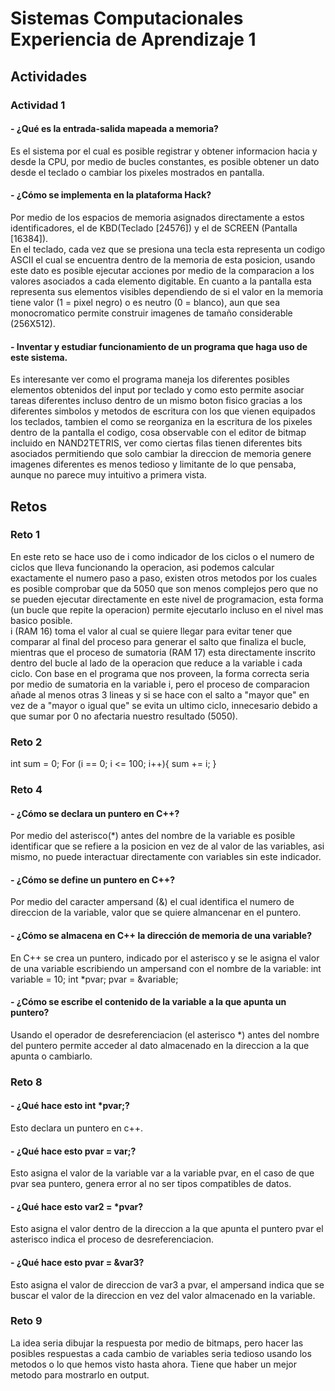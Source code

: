# Sistemas Computacionales Experiencia de Aprendizaje 1  
  
## Actividades  
  
### Actividad 1  
#### - ¿Qué es la entrada-salida mapeada a memoria?  
Es el sistema por el cual es posible registrar y obtener informacion hacia y desde la CPU, por medio de bucles constantes, es posible obtener un dato desde el teclado o cambiar los pixeles mostrados en pantalla.  
  
#### - ¿Cómo se implementa en la plataforma Hack?  
Por medio de los espacios de memoria asignados directamente a estos identificadores, el de KBD(Teclado [24576]) y el de SCREEN (Pantalla [16384]).  
En el teclado, cada vez que se presiona una tecla esta representa un codigo ASCII el cual se encuentra dentro de la memoria de esta posicion, usando este dato es posible ejecutar acciones por medio de la comparacion a los valores asociados a cada elemento digitable.
En cuanto a la pantalla esta representa sus elementos visibles dependiendo de si el valor en la memoria tiene valor (1 = pixel negro) o es neutro (0 = blanco), aun que sea monocromatico permite construir imagenes de tamaño considerable (256X512).

#### - Inventar y estudiar funcionamiento de un programa que haga uso de este sistema. 
Es interesante ver como el programa maneja los diferentes posibles elementos obtenidos del input por teclado y como esto permite asociar tareas diferentes incluso dentro de un mismo boton fisico gracias a los diferentes simbolos y metodos de escritura con los que vienen equipados los teclados, tambien el como se reorganiza en la escritura de los pixeles dentro de la pantalla el codigo, cosa observable con el editor de bitmap incluido en NAND2TETRIS, ver como ciertas filas tienen diferentes bits asociados permitiendo que solo cambiar la direccion de memoria genere imagenes diferentes es menos tedioso y limitante de lo que pensaba, aunque no parece muy intuitivo a primera vista.   
  
  
## Retos  
  
### Reto 1  
En este reto se hace uso de i como indicador de los ciclos o el numero de ciclos que lleva funcionando la operacion, asi podemos calcular exactamente el numero paso a paso, existen otros metodos por los cuales es posible comprobar que da 5050 que son menos complejos pero que no se pueden ejecutar directamente en este nivel de programacion, esta forma (un bucle que repite la operacion) permite ejecutarlo incluso en el nivel mas basico posible.  
i (RAM 16) toma el valor al cual se quiere llegar para evitar tener que comparar al final del proceso para generar el salto que finaliza el bucle, mientras que el proceso de sumatoria (RAM 17) esta directamente inscrito dentro del bucle al lado de la operacion que reduce a la variable i cada ciclo. Con base en el programa que nos proveen, la forma correcta seria por medio de sumatoria en la variable i, pero el proceso de comparacion añade al menos otras 3 lineas y si se hace con el salto a "mayor que" en vez de a "mayor o igual que" se evita un ultimo ciclo, innecesario debido a que sumar por 0 no afectaria nuestro resultado (5050).  
  
### Reto 2  
int sum = 0;
For (i == 0; i <= 100; i++){
   sum += i;
}  

  
### Reto 4  
#### - ¿Cómo se declara un puntero en C++?  
Por medio del asterisco(*) antes del nombre de la variable es posible identificar que se refiere a la posicion en vez de al valor de las variables, asi mismo, no puede interactuar directamente con variables sin este indicador.  
  
#### - ¿Cómo se define un puntero en C++?  
Por medio del caracter ampersand (&) el cual identifica el numero de direccion de la variable, valor que se quiere almancenar en el puntero.  
  
#### - ¿Cómo se almacena en C++ la dirección de memoria de una variable?  
En C++ se crea un puntero, indicado por el asterisco y se le asigna el valor de una variable escribiendo un ampersand con el nombre de la variable: 
 int variable = 10; int *pvar;
 pvar = &variable;  
   
#### - ¿Cómo se escribe el contenido de la variable a la que apunta un puntero?  
Usando el operador de desreferenciacion (el asterisco *) antes del nombre del puntero permite acceder al dato almacenado en la direccion a la que apunta o cambiarlo.  

### Reto 8  
#### - ¿Qué hace esto int *pvar;?  
Esto declara un puntero en c++.  
  
#### - ¿Qué hace esto pvar = var;?  
Esto asigna el valor de la variable var a la variable pvar, en el caso de que pvar sea puntero, genera error al no ser tipos compatibles de datos.  
  
#### - ¿Qué hace esto var2 = *pvar?  
Esto asigna el valor dentro de la direccion a la que apunta el puntero pvar el asterisco indica el proceso de desreferenciacion.  
  
#### - ¿Qué hace esto pvar = &var3?  
Esto asigna el valor de direccion de var3 a pvar, el ampersand indica que se buscar el valor de la direccion en vez del valor almacenado en la variable.  
  
### Reto 9  
La idea seria dibujar la respuesta por medio de bitmaps, pero hacer las posibles respuestas a cada cambio de variables seria tedioso usando los metodos o lo que hemos visto hasta ahora. Tiene que haber un mejor metodo para mostrarlo en output.  